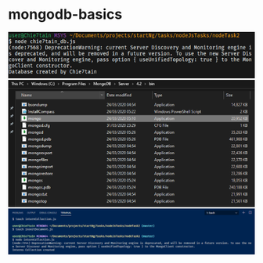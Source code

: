 # mongodb-basics
![This image shows the database created prompt on the terminal](./images/databaseCreated.png)
![This image shows the mongo.exe and mongod.exe files in the root folder](./images/mongo.png)
![This image shows the intern collection created prompt on the terminal](./images/internsCollection.png)
